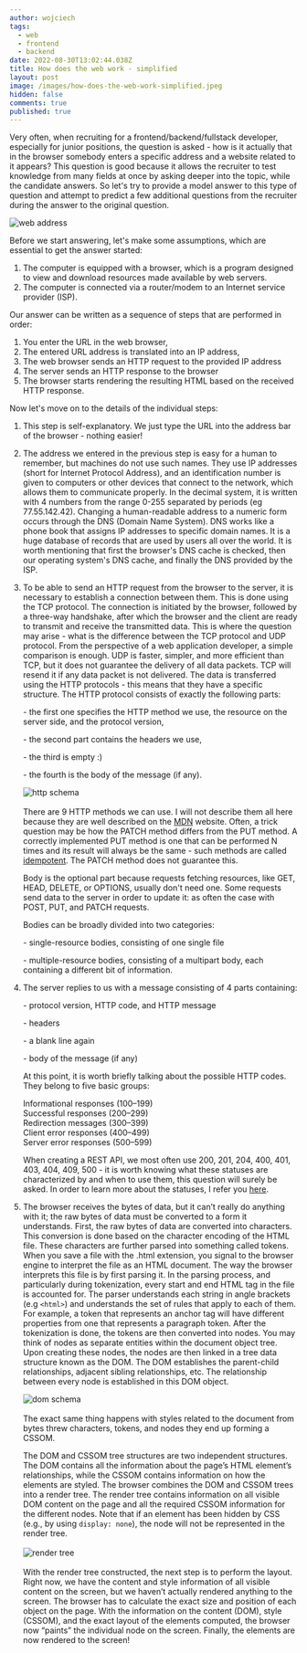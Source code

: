 ```yaml
---
author: wojciech
tags:
  - web
  - frontend
  - backend
date: 2022-08-30T13:02:44.038Z
title: How does the web work - simplified
layout: post
image: /images/how-does-the-web-work-simplified.jpeg
hidden: false
comments: true
published: true
---
```

Very often, when recruiting for a frontend/backend/fullstack developer, especially for junior positions, the question is asked - how is it actually that in the browser somebody enters a specific address and a website related to it appears? This question is good because it allows the recruiter to test knowledge from many fields at once by asking deeper into the topic, while the candidate answers. So let's try to provide a model answer to this type of question and attempt to predict a few additional questions from the recruiter during the answer to the original question.

<img src="/images/internet.webp" alt="web address" class="image" />

Before we start answering, let's make some assumptions, which are essential to get the answer started:

1. The computer is equipped with a browser, which is a program designed to view and download resources made available by web servers.
2. The computer is connected via a router/modem to an Internet service provider (ISP).

Our answer can be written as a sequence of steps that are performed in order:

1. You enter the URL in the web browser,
2. The entered URL address is translated into an IP address,
3. The web browser sends an HTTP request to the provided IP address
4. The server sends an HTTP response to the browser
5. The browser starts rendering the resulting HTML based on the received HTTP response.

Now let's move on to the details of the individual steps:

1. This step is self-explanatory. We just type the URL into the address bar of the browser - nothing easier!
2. The address we entered in the previous step is easy for a human to remember, but machines do not use such names. They use IP addresses (short for Internet Protocol Address), and an identification number is given to computers or other devices that connect to the network, which allows them to communicate properly. In the decimal system, it is written with 4 numbers from the range 0-255 separated by periods (eg 77.55.142.42). Changing a human-readable address to a numeric form occurs through the DNS (Domain Name System). DNS works like a phone book that assigns IP addresses to specific domain names. It is a huge database of records that are used by users all over the world. It is worth mentioning that first the browser's DNS cache is checked, then our operating system's DNS cache, and finally the DNS provided by the ISP.
3. To be able to send an HTTP request from the browser to the server, it is necessary to establish a connection between them. This is done using the TCP protocol. The connection is initiated by the browser, followed by a three-way handshake, after which the browser and the client are ready to transmit and receive the transmitted data. This is where the question may arise - what is the difference between the TCP protocol and UDP protocol. From the perspective of a web application developer, a simple comparison is enough. UDP is faster, simpler, and more efficient than TCP, but it does not guarantee the delivery of all data packets. TCP will resend it if any data packet is not delivered. The data is transferred using the HTTP protocols - this means that they have a specific structure. The HTTP protocol consists of exactly the following parts:

   \- the first one specifies the HTTP method we use, the resource on the server side, and the protocol version,

   \- the second part contains the headers we use,

   \- the third is empty :)

   \- the fourth is the body of the message (if any).

   <img src="/images/http-req-res.png" alt="http schema" class="image" />\
   \
   There are 9 HTTP methods we can use. I will not describe them all here because they are well described on the [MDN](https://developer.mozilla.org/en-US/docs/Web/HTTP/Methods) website. Often, a trick question may be how the PATCH method differs from the PUT method. A correctly implemented PUT method is one that can be performed N times and its result will always be the same - such methods are called [idempotent](https://developer.mozilla.org/en-US/docs/Glossary/Idempotent). The PATCH method does not guarantee this. 

   Body is the optional part because requests fetching resources, like GET, HEAD, DELETE, or OPTIONS, usually don't need one. Some requests send data to the server in order to update it: as often the case with POST, PUT, and PATCH requests.

   Bodies can be broadly divided into two categories:

   \- single-resource bodies, consisting of one single file

   \- multiple-resource bodies, consisting of a multipart body, each containing a different bit of information.
4. The server replies to us with a message consisting of 4 parts containing:

   \- protocol version, HTTP code, and HTTP message

   \- headers

   \- a blank line again

   \- body of the message (if any)

   At this point, it is worth briefly talking about the possible HTTP codes. They belong to five basic groups:

   Informational responses (100–199)\
   Successful responses (200–299)\
   Redirection messages (300–399)\
   Client error responses (400–499)\
   Server error responses (500–599)

   When creating a REST API, we most often use 200, 201, 204, 400, 401, 403, 404, 409, 500 - it is worth knowing what these statuses are characterized by and when to use them, this question will surely be asked. In order to learn more about the statuses, I refer you [here](https://developer.mozilla.org/en-US/docs/Web/HTTP/Status#successful_responses).
5. The browser receives the bytes of data, but it can’t really do anything with it; the raw bytes of data must be converted to a form it understands. First, the raw bytes of data are converted into characters. This conversion is done based on the character encoding of the HTML file. These characters are further parsed into something called tokens. When you save a file with the .html extension, you signal to the browser engine to interpret the file as an HTML document. The way the browser interprets this file is by first parsing it. In the parsing process, and particularly during tokenization, every start and end HTML tag in the file is accounted for. The parser understands each string in angle brackets (e.g `<html>`) and understands the set of rules that apply to each of them. For example, a token that represents an anchor tag will have different properties from one that represents a paragraph token.  After the tokenization is done, the tokens are then converted into nodes. You may think of nodes as separate entities within the document object tree. Upon creating these nodes, the nodes are then linked in a tree data structure known as the DOM. The DOM establishes the parent-child relationships, adjacent sibling relationships, etc. The relationship between every node is established in this DOM object.

   <img src="/images/dom-schema.png" alt="dom schema" class="image" />\
   \
   The exact same thing happens with styles related to the document from bytes threw characters, tokens, and nodes they end up forming a CSSOM.

   The DOM and CSSOM tree structures are two independent structures. The DOM contains all the information about the page’s HTML element’s relationships, while the CSSOM contains information on how the elements are styled. The browser combines the DOM and CSSOM trees into a render tree. The render tree contains information on all visible DOM content on the page and all the required CSSOM information for the different nodes. Note that if an element has been hidden by CSS (e.g., by using `display: none`), the node will not be represented in the render tree.\
   \
   <img src="/images/render-tree.avif" alt="render tree" class="image" />\
   \
   With the render tree constructed, the next step is to perform the layout. Right now, we have the content and style information of all visible content on the screen, but we haven’t actually rendered anything to the screen. The browser has to calculate the exact size and position of each object on the page. With the information on the content (DOM), style (CSSOM), and the exact layout of the elements computed, the browser now “paints” the individual node on the screen. Finally, the elements are now rendered to the screen!